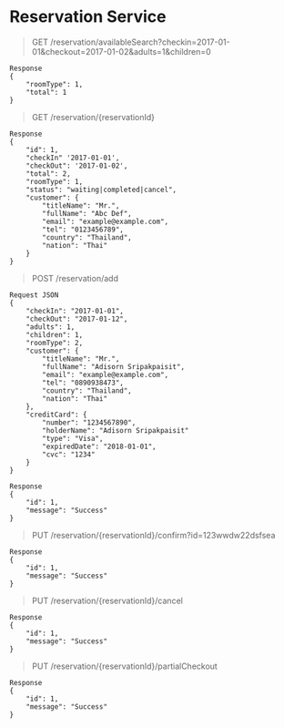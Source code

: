 # Reservation Service
> GET /reservation/availableSearch?checkin=2017-01-01&checkout=2017-01-02&adults=1&children=0
```
Response
{
    "roomType": 1,
    "total": 1
}
```
> GET /reservation/{reservationId}
```
Response
{
    "id": 1,
    "checkIn" '2017-01-01',
    "checkOut": '2017-01-02',
    "total": 2,
    "roomType": 1,
    "status": "waiting|completed|cancel",
    "customer": {
        "titleName": "Mr.",
        "fullName": "Abc Def",
        "email": "example@example.com",
        "tel": "0123456789",
        "country": "Thailand",
        "nation": "Thai"
    }
}
```
> POST /reservation/add
```
Request JSON
{
    "checkIn": "2017-01-01",
    "checkOut": "2017-01-12",
    "adults": 1,
    "children": 1,
    "roomType": 2,
    "customer": {
	  	"titleName": "Mr.",
	  	"fullName": "Adisorn Sripakpaisit",
	  	"email": "example@example.com",
	  	"tel": "0890938473",
	  	"country": "Thailand",
	  	"nation": "Thai"
	},
    "creditCard": {
	  	"number": "1234567890",
		"holderName": "Adisorn Sripakpaisit"
		"type": "Visa",
	  	"expiredDate": "2018-01-01",
	  	"cvc": "1234"
	}
}
```
```
Response 
{
    "id": 1,
    "message": "Success"
}
```
> PUT /reservation/{reservationId}/confirm?id=123wwdw22dsfsea
```
Response
{
    "id": 1,
    "message": "Success"
}
```
> PUT /reservation/{reservationId}/cancel
```
Response
{
    "id": 1,
    "message": "Success"
}
```
> PUT /reservation/{reservationId}/partialCheckout
```
Response
{
    "id": 1,
    "message": "Success"
}
```
